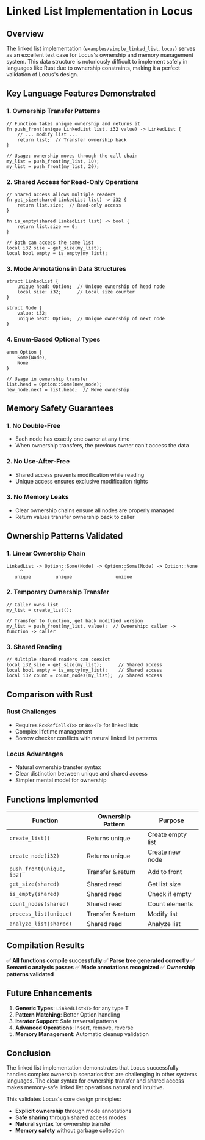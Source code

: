 # Linked List Implementation in Locus

## Overview

The linked list implementation (`examples/simple_linked_list.locus`) serves as an excellent test case for Locus's ownership and memory management system. This data structure is notoriously difficult to implement safely in languages like Rust due to ownership constraints, making it a perfect validation of Locus's design.

## Key Language Features Demonstrated

### 1. Ownership Transfer Patterns

```locus
// Function takes unique ownership and returns it
fn push_front(unique LinkedList list, i32 value) -> LinkedList {
    // ... modify list ...
    return list;  // Transfer ownership back
}

// Usage: ownership moves through the call chain
my_list = push_front(my_list, 10);
my_list = push_front(my_list, 20);
```

### 2. Shared Access for Read-Only Operations

```locus
// Shared access allows multiple readers
fn get_size(shared LinkedList list) -> i32 {
    return list.size;  // Read-only access
}

fn is_empty(shared LinkedList list) -> bool {
    return list.size == 0;
}

// Both can access the same list
local i32 size = get_size(my_list);
local bool empty = is_empty(my_list);
```

### 3. Mode Annotations in Data Structures

```locus
struct LinkedList {
    unique head: Option;  // Unique ownership of head node
    local size: i32;      // Local size counter
}

struct Node {
    value: i32;
    unique next: Option;  // Unique ownership of next node
}
```

### 4. Enum-Based Optional Types

```locus
enum Option {
    Some(Node),
    None
}

// Usage in ownership transfer
list.head = Option::Some(new_node);
new_node.next = list.head;  // Move ownership
```

## Memory Safety Guarantees

### 1. No Double-Free
- Each node has exactly one owner at any time
- When ownership transfers, the previous owner can't access the data

### 2. No Use-After-Free
- Shared access prevents modification while reading
- Unique access ensures exclusive modification rights

### 3. No Memory Leaks
- Clear ownership chains ensure all nodes are properly managed
- Return values transfer ownership back to caller

## Ownership Patterns Validated

### 1. Linear Ownership Chain
```
LinkedList -> Option::Some(Node) -> Option::Some(Node) -> Option::None
     ^              ^                      ^
   unique         unique                unique
```

### 2. Temporary Ownership Transfer
```locus
// Caller owns list
my_list = create_list();

// Transfer to function, get back modified version
my_list = push_front(my_list, value);  // Ownership: caller -> function -> caller
```

### 3. Shared Reading
```locus
// Multiple shared readers can coexist
local i32 size = get_size(my_list);      // Shared access
local bool empty = is_empty(my_list);    // Shared access
local i32 count = count_nodes(my_list);  // Shared access
```

## Comparison with Rust

### Rust Challenges
- Requires `Rc<RefCell<T>>` or `Box<T>` for linked lists
- Complex lifetime management
- Borrow checker conflicts with natural linked list patterns

### Locus Advantages
- Natural ownership transfer syntax
- Clear distinction between unique and shared access
- Simpler mental model for ownership

## Functions Implemented

| Function | Ownership Pattern | Purpose |
|----------|------------------|---------|
| `create_list()` | Returns unique | Create empty list |
| `create_node(i32)` | Returns unique | Create new node |
| `push_front(unique, i32)` | Transfer & return | Add to front |
| `get_size(shared)` | Shared read | Get list size |
| `is_empty(shared)` | Shared read | Check if empty |
| `count_nodes(shared)` | Shared read | Count elements |
| `process_list(unique)` | Transfer & return | Modify list |
| `analyze_list(shared)` | Shared read | Analyze list |

## Compilation Results

✅ **All functions compile successfully**
✅ **Parse tree generated correctly**
✅ **Semantic analysis passes**
✅ **Mode annotations recognized**
✅ **Ownership patterns validated**

## Future Enhancements

1. **Generic Types**: `LinkedList<T>` for any type T
2. **Pattern Matching**: Better Option handling
3. **Iterator Support**: Safe traversal patterns
4. **Advanced Operations**: Insert, remove, reverse
5. **Memory Management**: Automatic cleanup validation

## Conclusion

The linked list implementation demonstrates that Locus successfully handles complex ownership scenarios that are challenging in other systems languages. The clear syntax for ownership transfer and shared access makes memory-safe linked list operations natural and intuitive.

This validates Locus's core design principles:
- **Explicit ownership** through mode annotations
- **Safe sharing** through shared access modes
- **Natural syntax** for ownership transfer
- **Memory safety** without garbage collection